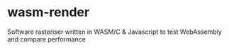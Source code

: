 # wasm-render
Software rasteriser written in WASM/C &amp; Javascript to test WebAssembly and compare performance
